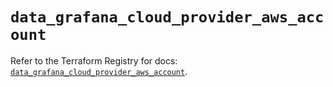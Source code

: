 # `data_grafana_cloud_provider_aws_account`

Refer to the Terraform Registry for docs: [`data_grafana_cloud_provider_aws_account`](https://registry.terraform.io/providers/grafana/grafana/3.15.3/docs/data-sources/cloud_provider_aws_account).
